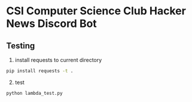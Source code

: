 # CSI Computer Science Club Hacker News Discord Bot

## Testing

1. install requests to current directory

```bash
pip install requests -t .
```

2. test

```bash
python lambda_test.py
```
